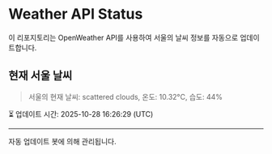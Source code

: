 
# Weather API Status

이 리포지토리는 OpenWeather API를 사용하여 서울의 날씨 정보를 자동으로 업데이트합니다.

## 현재 서울 날씨
> 서울의 현재 날씨: scattered clouds, 온도: 10.32°C, 습도: 44%

⏳ 업데이트 시간: 2025-10-28 16:26:29 (UTC)

---
자동 업데이트 봇에 의해 관리됩니다.
